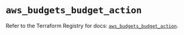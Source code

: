 # `aws_budgets_budget_action`

Refer to the Terraform Registry for docs: [`aws_budgets_budget_action`](https://registry.terraform.io/providers/hashicorp/aws/5.40.0/docs/resources/budgets_budget_action).
